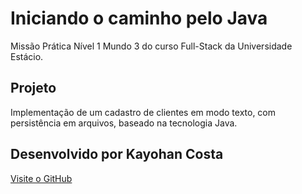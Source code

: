 <h1>Iniciando o caminho pelo Java</h1>

Missão Prática Nível 1 Mundo 3 do curso Full-Stack da Universidade Estácio.

<h2>Projeto</h2>

Implementação de um cadastro de clientes em modo
texto, com persistência em arquivos, baseado na
tecnologia Java.

<h2>Desenvolvido por Kayohan Costa</h2>

[Visite o GitHub](https://github.com/KayohanCosta)
